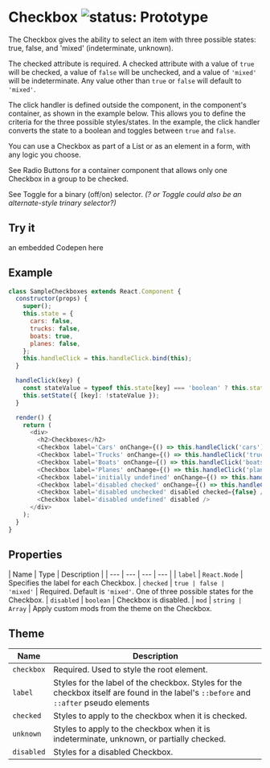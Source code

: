 # Checkbox ![status: Prototype](https://img.shields.io/badge/status-prototype-orange.svg)

The Checkbox gives the ability to select an item with three possible states: true, false, and 'mixed' (indeterminate, unknown).

The checked attribute is required. A checked attribute with a value of `true` will be checked, a value of `false` will be unchecked, and a value of `'mixed'` will be indeterminate. Any value other than `true` or `false` will default to `'mixed'`.

The click handler is defined outside the component, in the component's container, as shown in the example below. This allows you to define the criteria for the three possible styles/states. In the example, the click handler converts the state to a boolean and toggles between `true` and `false`.

You can use a Checkbox as part of a List or as an element in a form, with any logic you choose.

See Radio Buttons for a container component that allows only one Checkbox in a group to be checked.

See Toggle for a binary (off/on) selector. _(? or Toggle could also be an alternate-style trinary selector?)_

## Try it
an embedded Codepen here

## Example

```javascript
class SampleCheckboxes extends React.Component {
  constructor(props) {
    super();
    this.state = {
      cars: false,
      trucks: false,
      boats: true,
      planes: false,
    };
    this.handleClick = this.handleClick.bind(this);
  }

  handleClick(key) {
    const stateValue = typeof this.state[key] === 'boolean' ? this.state[key] : false;
    this.setState({ [key]: !stateValue });
  }

  render() {
    return (
      <div>
        <h2>Checkboxes</h2>
        <Checkbox label='Cars' onChange={() => this.handleClick('cars')} checked={this.state.cars} />
        <Checkbox label='Trucks' onChange={() => this.handleClick('trucks')} checked={this.state.trucks} />
        <Checkbox label='Boats' onChange={() => this.handleClick('boats')} checked={this.state.boats} />
        <Checkbox label='Planes' onChange={() => this.handleClick('planes')} checked={this.state.planes} />
        <Checkbox label='initially undefined' onChange={() => this.handleClick('unknown')} checked={this.state.unknown} />
        <Checkbox label='disabled checked' onChange={() => this.handleClick('disabled')} disabled checked={true} />
        <Checkbox label='disabled unchecked' disabled checked={false} />
        <Checkbox label='disabled undefined' disabled />
      </div>
    );
  }
}
```
## Properties

| Name | Type | Description |
| --- | --- | --- | --- |
| `label` | `React.Node` | Specifies the label for each Checkbox.
| `checked` | <code>true &#124; false &#124; 'mixed'</code> | Required. Default is `'mixed'`. One of three possible states for the Checkbox. 
| `disabled` | `boolean` | Checkbox is disabled.
| `mod` | <code>string &#124; Array<string></code> | Apply custom mods from the theme on the Checkbox.

## Theme

| Name | Description |
| ---  | ----------- |
| `checkbox` | Required. Used to style the root element. |
| `label` | Styles for the label of the checkbox. Styles for the checkbox itself are found in the label's `::before` and `::after` pseudo elements|
| `checked` | Styles to apply to the checkbox when it is checked.  |
| `unknown` | Styles to apply to the checkbox when it is indeterminate, unknown, or partially checked.  |
| `disabled` | Styles for a disabled Checkbox. |
